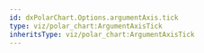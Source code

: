 ```yaml
---
id: dxPolarChart.Options.argumentAxis.tick
type: viz/polar_chart:ArgumentAxisTick
inheritsType: viz/polar_chart:ArgumentAxisTick
---
```

